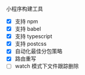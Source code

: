 小程序构建工具

-   [x] 支持 npm
-   [x] 支持 babel
-   [x] 支持 typescript
-   [x] 支持 postcss
-   [x] 自动化最佳分包策略
-   [x] 路由重写
-   [ ] watch 模式下文件跟踪删除
